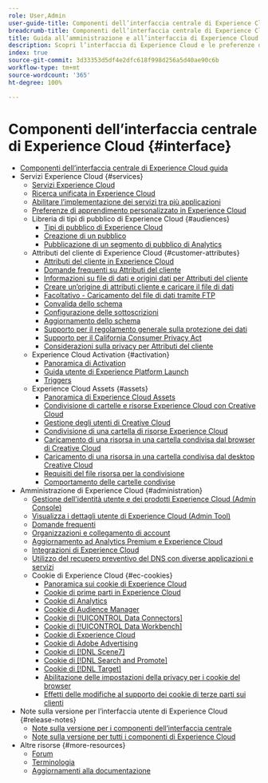 ```yaml
---
role: User,Admin
user-guide-title: Componenti dell’interfaccia centrale di Experience Cloud
breadcrumb-title: Componenti dell’interfaccia centrale di Experience Cloud
title: Guida all’amministrazione e all’interfaccia di Experience Cloud
description: Scopri l’interfaccia di Experience Cloud e le preferenze dell’account utente. Scopri come cercare oggetti aziendali e gestire utenti e prodotti. Configura gli attributi del cliente, la libreria Pubblico, i cookie e condividi risorse di Experience Cloud.
index: true
source-git-commit: 3d33353d5df4e2dfc618f998d256a5d40ae90c6b
workflow-type: tm+mt
source-wordcount: '365'
ht-degree: 100%

---
```



# Componenti dell’interfaccia centrale di Experience Cloud {#interface}

+ [Componenti dell’interfaccia centrale di Experience Cloud guida](experience-cloud.md)
+ Servizi Experience Cloud {#services}
   + [Servizi Experience Cloud](core-services-landing.md)
   + [Ricerca unificata in Experience Cloud](search-experience-cloud.md)
   + [Abilitare l’implementazione dei servizi tra più applicazioni](core-services.md)
   + [Preferenze di apprendimento personalizzato in Experience Cloud](personalized-learning-preferences.md)
   + Libreria di tipi di pubblico di Experience Cloud {#audiences}
      + [Tipi di pubblico di Experience Cloud](audience-library.md)
      + [Creazione di un pubblico](t-audience-create.md)
      + [Pubblicazione di un segmento di pubblico di Analytics](t-publish-audience-segment.md)
   + Attributi del cliente di Experience Cloud {#customer-attributes}
      + [Attributi del cliente in Experience Cloud](attributes.md)
      + [Domande frequenti su Attributi del cliente](faq-crs.md)
      + [Informazioni su file di dati e origini dati per Attributi del cliente](crs-data-file.md)
      + [Creare un’origine di attributi cliente e caricare il file di dati](t-crs-usecase.md)
      + [Facoltativo - Caricamento del file di dati tramite FTP](t-upload-attributes-ftp.md)
      + [Convalida dello schema](validate-schema.md)
      + [Configurazione delle sottoscrizioni](subscription.md)
      + [Aggiornamento dello schema](t-update-schema.md)
      + [Supporto per il regolamento generale sulla protezione dei dati](gdpr.md)
      + [Supporto per il California Consumer Privacy Act](ccpa.md)
      + [Considerazioni sulla privacy per Attributi del cliente](privacy-mac.md)
   + Experience Cloud Activation {#activation}
      + [Panoramica di Activation](activation.md)
      + [Guida utente di Experience Platform Launch](https://experienceleague.adobe.com/docs/experience-platform/tags/home.html?lang=it)
      + [Triggers](triggers.md)
   + Experience Cloud Assets {#assets}
      + [Panoramica di Experience Cloud Assets](experience-cloud-assets.md)
      + [Condivisione di cartelle e risorse Experience Cloud con Creative Cloud](creative-cloud.md)
      + [Gestione degli utenti di Creative Cloud](t-admin-add-cc-user.md)
      + [Condivisione di una cartella di risorse Experience Cloud](t-share-creative-cloud.md)
      + [Caricamento di una risorsa in una cartella condivisa dal browser di Creative Cloud](t-upload-asset-cc.md)
      + [Caricamento di una risorsa in una cartella condivisa dal desktop Creative Cloud](t-cc-asset-upload-thor.md)
      + [Requisiti del file risorsa per la condivisione](assets-file-reqs.md)
      + [Comportamento delle cartelle condivise](asset-behavior.md)
+ Amministrazione di Experience Cloud {#administration}
   + [Gestione dell&#39;identità utente e dei prodotti Experience Cloud (Admin Console)](admin-getting-started.md)
   + [Visualizza i dettagli utente di Experience Cloud (Admin Tool)](admin-tool-experience-cloud.md)
   + [Domande frequenti](faq.md)
   + [Organizzazioni e collegamento di account](organizations.md)
   + [Aggiornamento ad Analytics Premium e Experience Cloud](upgrade-to-analytics-premium.md)
   + [Integrazioni di Experience Cloud](marketing-cloud-integrations.md)
   + [Utilizzo del recupero preventivo del DNS con diverse applicazioni e servizi](dns-prefetch.md)
   + Cookie di Experience Cloud {#ec-cookies}
      + [Panoramica sui cookie di Experience Cloud](cookies-privacy.md)
      + [Cookie di prime parti in Experience Cloud](cookies-first-party.md)
      + [Cookie di Analytics](cookies-analytics.md)
      + [Cookie di Audience Manager](cookies-am.md)
      + [Cookie di [!UICONTROL Data Connectors]](cookies-dc.md)
      + [Cookie di [!UICONTROL Data Workbench]](cookies-insight.md)
      + [Cookie di Experience Cloud](cookies-mc.md)
      + [Cookie di Adobe Advertising](cookies-advertising-cloud.md)
      + [Cookie di [!DNL Scene7]](cookies-s7.md)
      + [Cookie di [!DNL Search and Promote]](cookies-snp.md)
      + [Cookie di [!DNL Target]](cookies-target.md)
      + [Abilitazione delle impostazioni della privacy per i cookie del browser](browser-cookie-settings.md)
      + [Effetti delle modifiche al supporto dei cookie di terze parti sui clienti](cookies-thirdparty.md)
+ Note sulla versione per l’interfaccia utente di Experience Cloud {#release-notes}
   + [Note sulla versione per i componenti dell’interfaccia centrale](release-notes.md)
   + [Note sulla versione per tutti i componenti di Experience Cloud](https://experienceleague.adobe.com/docs/release-notes/experience-cloud/current.html?lang=it)
+ Altre risorse {#more-resources}
   + [Forum](https://experienceleaguecommunities.adobe.com/)
   + [Terminologia](terms.md)
   + [Aggiornamenti alla documentazione](doc-updates.md)

